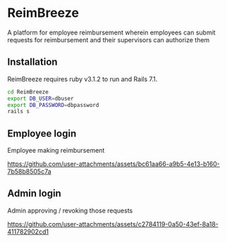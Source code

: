 # ReimBreeze
A platform for employee reimbursement wherein employees can submit requests for reimbursement and their supervisors can authorize them

## Installation

ReimBreeze requires ruby v3.1.2 to run and Rails 7.1.

```sh
cd ReimBreeze
export DB_USER=dbuser
export DB_PASSWORD=dbpassword
rails s
```

## Employee login
Employee making reimbursement

https://github.com/user-attachments/assets/bc61aa66-a9b5-4e13-b160-7b58b8505c7a

## Admin login
Admin approving / revoking those requests 



https://github.com/user-attachments/assets/c2784119-0a50-43ef-8a18-411782902cd1

